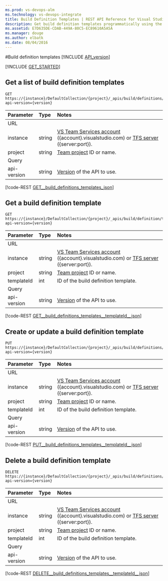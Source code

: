 ```yaml
---
ms.prod: vs-devops-alm
ms.technology: vs-devops-integrate
title: Build Definition Templates | REST API Reference for Visual Studio Team Services and Team Foundation Server
description: Get build definition templates programmatically using the REST APIs for Visual Studio Team Services and Team Foundation Server.
ms.assetid: E7D635DE-CDAB-449A-80C5-EC89610A5A5A
ms.manager: douge
ms.author: elbatk
ms.date: 08/04/2016
---
```


#Build definition templates
[!INCLUDE [API_version](../_data/version2.md)]

[!INCLUDE [GET_STARTED](../_data/get-started.md)]

## Get a list of build definition templates

```no-highlight
GET https://{instance}/DefaultCollection/{project}/_apis/build/definitions/templates?api-version={version}
```

| Parameter     | Type                 | Notes
|:--------------|:---------------------|:------------
| URL
| instance      | string               | [VS Team Services account](/integrate/get-started/rest/basics.md#vs-team-services) ({account}.visualstudio.com) or [TFS server](/integrate/get-started/rest/basics.md#tfs) ({server:port}).
| project       | string               | [Team project](../tfs/projects.md) ID or name.
| Query
| api-version   | string               | [Version](../../get-started/rest/basics.md#versions) of the API to use.

[!code-REST [GET__build_definitions_templates_json](./_data/definitionTemplates/GET__build_definitions_templates.json)]

## Get a build definition template

```no-highlight
GET https://{instance}/DefaultCollection/{project}/_apis/build/definition/templates/{templateId}?api-version={version}
```

| Parameter    | Type   | Notes
|:-------------|:-------|:------------
| URL
| instance     | string | [VS Team Services account](/integrate/get-started/rest/basics.md#vs-team-services) ({account}.visualstudio.com) or [TFS server](/integrate/get-started/rest/basics.md#tfs) ({server:port}).
| project      | string | [Team project](../tfs/projects.md) ID or name.
| templateId   | int    | ID of the build definition template.
| Query
| api-version  | string | [Version](../../get-started/rest/basics.md#versions) of the API to use.

[!code-REST [GET__build_definitions_templates__templateId__json](./_data/definitionTemplates/GET__build_definitions_templates__templateId_.json)]


## Create or update a build definition template

```no-highlight
PUT https://{instance}/DefaultCollection/{project}/_apis/build/definitions/templates/{templateId}?api-version={version}
```

| Parameter     | Type                 | Notes
|:--------------|:---------------------|:------------
| URL
| instance      | string               | [VS Team Services account](/integrate/get-started/rest/basics.md#vs-team-services) ({account}.visualstudio.com) or [TFS server](/integrate/get-started/rest/basics.md#tfs) ({server:port}).
| project       | string               | [Team project](../tfs/projects.md) ID or name.
| templateId    | int                  | ID of the build definition template.
| Query
| api-version   | string               | [Version](../../get-started/rest/basics.md#versions) of the API to use.

[!code-REST [PUT__build_definitions_templates__templateId__json](./_data/definitionTemplates/PUT__build_definitions_templates__templateId_.json)]


## Delete a build definition template

```no-highlight
DELETE https://{instance}/DefaultCollection/{project}/_apis/build/definitions/templates/{templateId}?api-version={version}
```

| Parameter     | Type                 | Notes
|:--------------|:---------------------|:------------
| URL
| instance      | string               | [VS Team Services account](/integrate/get-started/rest/basics.md#vs-team-services) ({account}.visualstudio.com) or [TFS server](/integrate/get-started/rest/basics.md#tfs) ({server:port}).
| project       | string               | [Team project](../tfs/projects.md) ID or name.
| templateId    | int                  | ID of the build definition template.
| Query
| api-version   | string               | [Version](../../get-started/rest/basics.md#versions) of the API to use.

[!code-REST [DELETE__build_definitions_templates__templateId__json](./_data/definitionTemplates/DELETE__build_definitions_templates__templateId_.json)]
